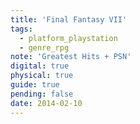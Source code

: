 ```yaml
---
title: 'Final Fantasy VII'
tags:
  - platform_playstation
  - genre_rpg
note: 'Greatest Hits + PSN'
digital: true
physical: true
guide: true
pending: false
date: 2014-02-10
---
```

